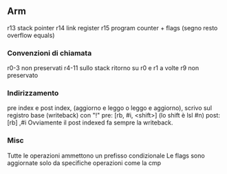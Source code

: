 
## Arm

r13 stack pointer
r14 link register
r15 program counter + flags (segno resto overflow equals)
### Convenzioni di chiamata
r0-3 non preservati
r4-11 sullo stack
ritorno su r0 e r1
a volte r9 non preservato
### Indirizzamento
pre index e post index, (aggiorno e leggo o leggo e aggiorno), scrivo sul registro base (writeback) con "!"
pre: \[rb, \#i, \<shift>]  (lo shift è lsl \#n) 
post:\[rb] ,\#i
Ovviamente il post indexed fa sempre la writeback.

### Misc
Tutte le operazioni ammettono un prefisso condizionale
Le flags sono aggiornate solo da specifiche operazioni come la cmp